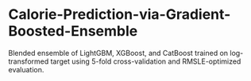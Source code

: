 # Calorie-Prediction-via-Gradient-Boosted-Ensemble
Blended ensemble of LightGBM, XGBoost, and CatBoost trained on log-transformed target using 5-fold cross-validation and RMSLE-optimized evaluation.
